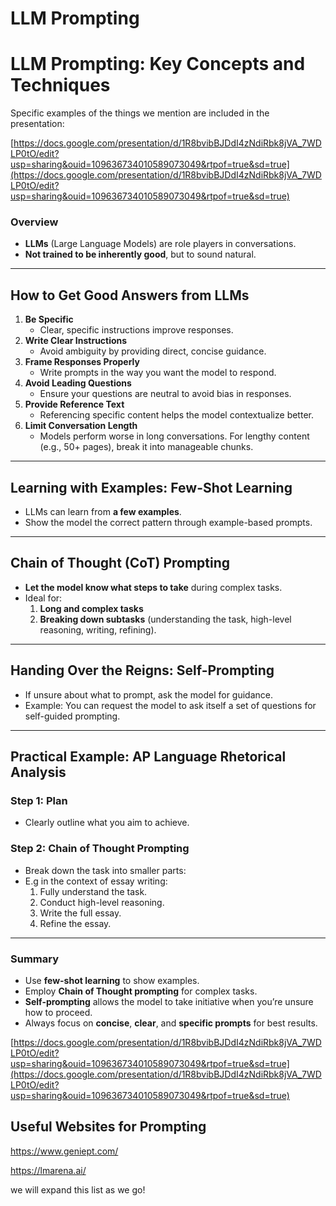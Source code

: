# LLM Prompting

# LLM Prompting: Key Concepts and Techniques

Specific examples of the things we mention are included in the presentation:
[](https://docs.google.com/presentation/d/1R8bvibBJDdI4zNdiRbk8jVA_7WDLP0tO)

[https://docs.google.com/presentation/d/1R8bvibBJDdI4zNdiRbk8jVA_7WDLP0tO/edit?usp=sharing&ouid=109636734010589073049&rtpof=true&sd=true](https://docs.google.com/presentation/d/1R8bvibBJDdI4zNdiRbk8jVA_7WDLP0tO/edit?usp=sharing&ouid=109636734010589073049&rtpof=true&sd=true)

### Overview

- **LLMs** (Large Language Models) are role players in conversations.
- **Not trained to be inherently good**, but to sound natural.

---

## How to Get Good Answers from LLMs

1. **Be Specific**
    - Clear, specific instructions improve responses.
2. **Write Clear Instructions**
    - Avoid ambiguity by providing direct, concise guidance.
3. **Frame Responses Properly**
    - Write prompts in the way you want the model to respond.
4. **Avoid Leading Questions**
    - Ensure your questions are neutral to avoid bias in responses.
5. **Provide Reference Text**
    - Referencing specific content helps the model contextualize better.
6. **Limit Conversation Length**
    - Models perform worse in long conversations. For lengthy content (e.g., 50+ pages), break it into manageable chunks.

---

## Learning with Examples: **Few-Shot Learning**

- LLMs can learn from **a few examples**.
- Show the model the correct pattern through example-based prompts.

---

## Chain of Thought (CoT) Prompting

- **Let the model know what steps to take** during complex tasks.
- Ideal for:
    1. **Long and complex tasks**
    2. **Breaking down subtasks** (understanding the task, high-level reasoning, writing, refining).

---

## Handing Over the Reigns: **Self-Prompting**

- If unsure about what to prompt, ask the model for guidance.
- Example: You can request the model to ask itself a set of questions for self-guided prompting.

---

## Practical Example: AP Language Rhetorical Analysis

### Step 1: **Plan**

- Clearly outline what you aim to achieve.

### Step 2: **Chain of Thought Prompting**

- Break down the task into smaller parts:
- E.g in the context of essay writing:
    1. Fully understand the task.
    2. Conduct high-level reasoning.
    3. Write the full essay.
    4. Refine the essay.

---

### Summary

- Use **few-shot learning** to show examples.
- Employ **Chain of Thought prompting** for complex tasks.
- **Self-prompting** allows the model to take initiative when you’re unsure how to proceed.
- Always focus on **concise**, **clear**, and **specific prompts** for best results.

[https://docs.google.com/presentation/d/1R8bvibBJDdI4zNdiRbk8jVA_7WDLP0tO/edit?usp=sharing&ouid=109636734010589073049&rtpof=true&sd=true](https://docs.google.com/presentation/d/1R8bvibBJDdI4zNdiRbk8jVA_7WDLP0tO/edit?usp=sharing&ouid=109636734010589073049&rtpof=true&sd=true)

## Useful Websites for Prompting

https://www.geniept.com/

https://lmarena.ai/

we will expand this list as we go!